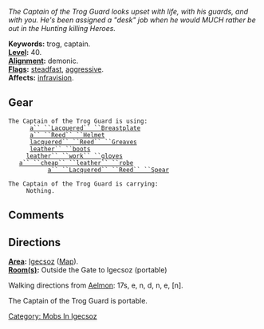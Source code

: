 *The Captain of the Trog Guard looks upset with life, with his guards,
and with you. He's been assigned a "desk" job when he would MUCH rather
be out in the Hunting killing Heroes.*

**Keywords:** trog, captain.  
**[Level](Level.md "wikilink"):** 40.  
**[Alignment](Alignment.md "wikilink"):** demonic.  
**[Flags](:Category:_Mob_Types.md "wikilink"):**
[steadfast](Sentinel_Mobs.md "wikilink"),
[aggressive](Aggressive_Mobs.md "wikilink").  
**Affects:** [infravision](Infravision.md "wikilink").  

## Gear

`The Captain of the Trog Guard is using:`  
<worn on body>`      `[`a`` ``Lacquered`` ``Breastplate`](Lacquered_Breastplate.md "wikilink")  
<worn on head>`      `[`a`` ``Reed`` ``Helmet`](Reed_Helmet.md "wikilink")  
<worn on legs>`      `[`lacquered`` ``Reed`` ``Greaves`](Lacquered_Reed_Greaves.md "wikilink")  
<worn on feet>`      `[`leather`` ``boots`](Leather_Boots.md "wikilink")  
<worn on hands>`     `[`leather`` ``work`` ``gloves`](Leather_Work_Gloves.md "wikilink")  
<worn about body>`   `[`a`` ``cheap`` ``leather`` ``robe`](Cheap_Leather_Robe.md "wikilink")  
<wielded>`           `[`a`` ``Lacquered`` ``Reed`` ``Spear`](Lacquered_Reed_Spear.md "wikilink")

`The Captain of the Trog Guard is carrying:`  
`     Nothing.`

## Comments

## Directions

**[Area](:Category:_Areas.md "wikilink"):**
[Igecsoz](:Category:_Igecsoz.md "wikilink")
([Map](Igecsoz_Map.md "wikilink")).  
**[Room(s)](:Category:_Rooms.md "wikilink"):** Outside the Gate to
Igecsoz (portable)

Walking directions from [Aelmon](Aelmon "wikilink"): 17s, e, n, d, n, e,
\[n\].

The Captain of the Trog Guard is portable.  

[Category: Mobs In Igecsoz](Category:_Mobs_In_Igecsoz "wikilink")
